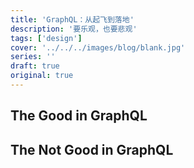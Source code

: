 ```yaml
---
title: 'GraphQL：从起飞到落地'
description: '要乐观，也要悲观'
tags: ['design']
cover: '../../../images/blog/blank.jpg'
series: ''
draft: true
original: true
---
```


## The Good in GraphQL

## The Not Good in GraphQL
